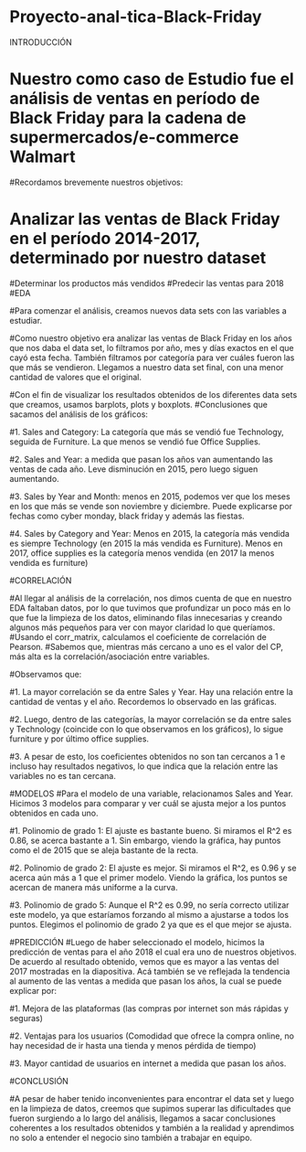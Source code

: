 # Proyecto-anal-tica-Black-Friday
INTRODUCCIÓN

# Nuestro como caso de Estudio fue el análisis de ventas en período de Black Friday para la cadena de supermercados/e-commerce Walmart

#Recordamos brevemente nuestros objetivos:
#	Analizar las ventas de Black Friday en el período 2014-2017, determinado por nuestro dataset
#Determinar los productos más vendidos
#Predecir las ventas para 2018
#EDA

#Para comenzar el análisis, creamos nuevos data sets con las variables a estudiar. 

#Como nuestro objetivo era analizar las ventas de Black Friday en los años que nos daba el data set, lo filtramos por año, mes y días exactos en el que cayó esta fecha. También filtramos por categoría para ver cuáles fueron las que más se vendieron. Llegamos a nuestro data set final, con una menor cantidad de valores que el original.

#Con el fin de visualizar los resultados obtenidos de los diferentes data sets que creamos, usamos barplots, plots y boxplots.
#Conclusiones que sacamos del análisis de los gráficos:

#1.	Sales and Category: La categoría que más se vendió fue Technology, seguida de Furniture. La que menos se vendió fue Office Supplies.

#2.	Sales and Year: a medida que pasan los años van aumentando las ventas de cada año. Leve disminución en 2015, pero luego siguen aumentando.

#3.	Sales by Year and Month: menos en 2015, podemos ver que los meses en los que más se vende son noviembre y diciembre. Puede explicarse por fechas como cyber monday, black friday y además las fiestas.

#4.	Sales by Category and Year: Menos en 2015, la categoría más vendida es siempre Technology (en 2015 la más vendida es Furniture). Menos en 2017, office supplies es la categoría menos vendida (en 2017 la menos vendida es furniture)



#CORRELACIÓN

#Al llegar al análisis de la correlación, nos dimos cuenta de que en nuestro EDA faltaban datos, por lo que tuvimos que profundizar un poco más en lo que fue la limpieza de los datos, eliminando filas innecesarias y creando algunos más pequeños para ver con mayor claridad lo que queríamos.
#Usando el corr_matrix, calculamos el coeficiente de correlación de Pearson.
#Sabemos que, mientras más cercano a uno es el valor del CP, más alta es la correlación/asociación entre variables.

#Observamos que:

#1.	La mayor correlación se da entre Sales y Year. Hay una relación entre la cantidad de ventas y el año. Recordemos lo observado en las gráficas.

#2.	Luego, dentro de las categorías, la mayor correlación se da entre sales y Technology (coincide con lo que observamos en los gráficos), lo sigue furniture y por último office supplies.

#3.	A pesar de esto, los coeficientes obtenidos no son tan cercanos a 1 e incluso hay resultados negativos, lo que indica que la relación entre las variables no es tan cercana.

#MODELOS
#Para el modelo de una variable, relacionamos Sales and Year. Hicimos 3 modelos para comparar y ver cuál se ajusta mejor a los puntos obtenidos en cada uno.

#1.	Polinomio de grado 1: El ajuste es bastante bueno. Si miramos el R^2 es 0.86, se acerca bastante a 1. Sin embargo, viendo la gráfica, hay puntos como el de 2015 que se aleja bastante de la recta.

#2.	Polinomio de grado 2: El ajuste es mejor. Si miramos el R^2, es 0.96 y se acerca aún más a 1 que el primer modelo. Viendo la gráfica, los puntos se acercan de manera más uniforme a la curva.

#3.	Polinomio de grado 5: Aunque el R^2 es 0.99, no sería correcto utilizar este modelo, ya que estaríamos forzando al mismo a ajustarse a todos los puntos.
Elegimos el polinomio de grado 2 ya que es el que mejor se ajusta.

#PREDICCIÓN
#Luego de haber seleccionado el modelo, hicimos la predicción de ventas para el año 2018 el cual era uno de nuestros objetivos. De acuerdo al resultado obtenido, vemos que es mayor a las ventas del 2017 mostradas en la diapositiva. Acá también se ve reflejada la tendencia al aumento de las ventas a medida que pasan los años, la cual se puede explicar por:

#1.	Mejora de las plataformas (las compras por internet son más rápidas y seguras)

#2.	Ventajas para los usuarios (Comodidad que ofrece la compra online, no hay necesidad de ir hasta una tienda y menos pérdida de tiempo)

#3.	Mayor cantidad de usuarios en internet a medida que pasan los años.

#CONCLUSIÓN

#A pesar de haber tenido inconvenientes para encontrar el data set y luego en la limpieza de datos, creemos que supimos superar las dificultades que fueron surgiendo a lo largo del análisis, llegamos a sacar conclusiones coherentes a los resultados obtenidos y también a la realidad y aprendimos no solo a entender el negocio sino también a trabajar en equipo.





